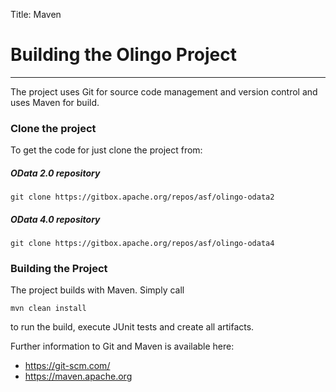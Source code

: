 Title:     Maven

# Building the Olingo Project
---

The project uses Git for source code management and version control and uses Maven for build.

### Clone the project

To get the code for just clone the project from: 

##### OData 2.0 repository
    
    git clone https://gitbox.apache.org/repos/asf/olingo-odata2

##### OData 4.0 repository

    git clone https://gitbox.apache.org/repos/asf/olingo-odata4

### Building the Project

The project builds with Maven. Simply call

    mvn clean install

to run the build, execute JUnit tests and create all artifacts.

Further information to Git and Maven is available here:

* https://git-scm.com/
* https://maven.apache.org

